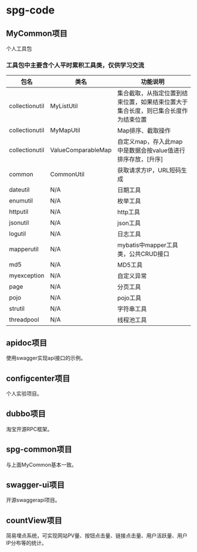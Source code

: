 # spg-code

## MyCommon项目
个人工具包

### 工具包中主要含个人平时累积工具类，仅供学习交流


|包名|类名|功能说明|
|----|----|------|
|collectionutil|MyListUtil|集合截取，从指定位置到结束位置，如果结束位置大于集合长度，则已集合长度作为结束位置|
|collectionutil|MyMapUtil|Map排序、截取操作|
|collectionutil|ValueComparableMap|自定义map，存入此map中是数据会按value值进行排序存放，[升序]|
|common|CommonUtil|获取请求方IP，URL短码生成|
|dateutil|N/A|日期工具|
|enumutil|N/A|枚举工具|
|httputil|N/A|http工具|
|jsonutil|N/A|json工具|
|logutil|N/A|日志工具|
|mapperutil|N/A|mybatis中mapper工具类，公共CRUD接口|
|md5|N/A|MD5工具|
|myexception|N/A|自定义异常|
|page|N/A|分页工具|
|pojo|N/A|pojo工具|
|strutil|N/A|字符串工具|
|threadpool|N/A|线程池工具|

## apidoc项目
使用swagger实现api接口的示例。

## configcenter项目
个人实验项目。

## dubbo项目
淘宝开源RPC框架。

## spg-common项目
与上面MyCommon基本一致。

## swagger-ui项目
开源swaggerapi项目。

## countView项目
简易埋点系统，可实现网站PV量、按钮点击量、链接点击量、用户活跃量、用户IP分布等的统计。
